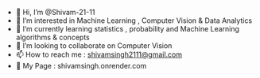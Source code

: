 - 👋 Hi, I’m @Shivam-21-11
- 👀 I’m interested in Machine Learning , Computer Vision & Data Analytics 
- 🌱 I’m currently learning statistics , probability and Machine Learning algorithms & concepts
- 💞️ I’m looking to collaborate on Computer Vision
- 📫 How to reach me : shivamsingh2111@gmail.com
- 🔗 My Page : shivamsingh.onrender.com
<!---
Shivam-21-11/Shivam-21-11 is a ✨ special ✨ repository because its `README.md` (this file) appears on your GitHub profile.
You can click the Preview link to take a look at your changes.
--->
